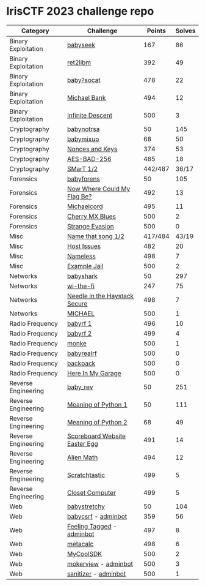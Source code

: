 # IrisCTF 2023 challenge repo

| Category | Challenge | Points | Solves |
| --- | --- | --- | --- |
| Binary Exploitation | [babyseek](seek/) | 167 | 86 |
| Binary Exploitation | [ret2libm](ret2libm/) | 392 | 49 |
| Binary Exploitation | [baby?socat](socat/) | 478 | 22 | 
| Binary Exploitation | [Michael Bank](michaelbank/) | 494 | 12 |
| Binary Exploitation | [Infinite Descent](infinitedescent/) | 500 | 3 |
| Cryptography | [babynotrsa](babynotrsa/) | 50 | 145 |
| Cryptography | [babymixup](babymixup/) | 68 | 50 |
| Cryptography | [Nonces and Keys](noncesandkeys/) | 374 | 53 |
| Cryptography | [AES-BAD-256](aes-bad-256/) | 485 | 18 |
| Cryptography | [SMarT 1/2](smart/) | 442/487 | 36/17 |
| Forensics | [babyforens](babyforens/) | 50 | 105 |
| Forensics | [Now Where Could My Flag Be?](nowwherecouldmyflagbe/) | 492 | 13 |
| Forensics | [Michaelcord](michaelcord/) | 495 | 11 |
| Forensics | [Cherry MX Blues](cherrymxblues/) | 500 | 2 |
| Forensics | [Strange Evasion](strangeevasion/) | 500 | 0 |
| Misc | [Name that song 1/2](namethatsong/) | 417/484 | 43/19 |
| Misc | [Host Issues](host/) | 482 | 20 |
| Misc | [Nameless](nameless/) | 498 | 7 |
| Misc | [Example Jail](examplejail/) | 500 | 2 |
| Networks | [babyshark](babyshark/) | 50 | 297 |
| Networks | [wi-the-fi](withefi/) | 247 | 75 |
| Networks | [Needle in the Haystack Secure](needleinthehaystack/) | 498 | 7 |
| Networks | [MICHAEL](MICHAEL/) | 500 | 1 |
| Radio Frequency | [babyrf 1](babyrf1/) | 496 | 10 |
| Radio Frequency | [babyrf 2](babyrf2/) | 499 | 4 |
| Radio Frequency | [monke](monke/) | 500 | 1 |
| Radio Frequency | [babyrealrf](babyrealrf/) | 500 | 0 |
| Radio Frequency | [backpack](bacpack/) | 500 | 0 |
| Radio Frequency | [Here In My Garage](hereinmygarage/) | 500 | 0 |
| Reverse Engineering | [baby\_rev](babyrev/) | 50 | 251 |
| Reverse Engineering | [Meaning of Python 1](meaningofpython1/) | 50 | 111 | 
| Reverse Engineering | [Meaning of Python 2](meaningofpython2/) | 68 | 49 |
| Reverse Engineering | [Scoreboard Website Easter Egg](scoreboardeasteregg/) | 491 | 14 |
| Reverse Engineering | [Alien Math](alien_rev/) | 494 | 12 |
| Reverse Engineering | [Scratchtastic](scratchtastic/) | 499 | 5 |
| Reverse Engineering | [Closet Computer](closet/) | 499 | 5 |
| Web | [babystretchy](stretchy/) | 50 | 104 |
| Web | [babycsrf](babycsrf/) - [adminbot](babycsrf-adminbot/) | 359 | 56 |
| Web | [Feeling Tagged](tagged/) - [adminbot](tagged-adminbot/) | 497 | 8 |
| Web | [metacalc](metacalc/) | 498 | 6 |
| Web | [MyCoolSDK](mycoolsdk/) | 500 | 2 |
| Web | [mokerview](mokerview/) - [adminbot](mokerview-adminbot/) | 500 | 3 |
| Web | [sanitizer](sanitizer/) - [adminbot](sanitizer-adminbot/) | 500 | 1 |

